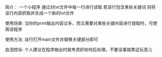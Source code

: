 简介：
一个小程序
通过对txt文件中每一行进行读取
若该行包含某些关键词
则将该行内容抓取并生成一个新的txt文件

使用场景:
当你的print输出内容过多，而又需要对某些关键内容进行提取时，可使用该程序

使用方法:
自行打开main文件并替换关键部分即可

血泪控诉:
个人建议在程序输出时就考虑好如何后处理，不要没事就靠这玩意儿